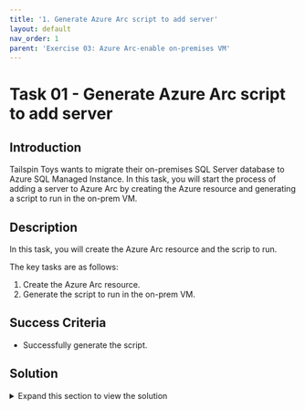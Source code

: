 ```yaml
---
title: '1. Generate Azure Arc script to add server'
layout: default
nav_order: 1
parent: 'Exercise 03: Azure Arc-enable on-premises VM'
---
```


# Task 01 - Generate Azure Arc script to add server

## Introduction

Tailspin Toys wants to migrate their on-premises SQL Server database to Azure SQL Managed Instance. In this task, you will start the process of adding a server to Azure Arc by creating the Azure resource and generating a script to run in the on-prem VM.

## Description

In this task, you will create the Azure Arc resource and the scrip to run.

The key tasks are as follows:
1. Create the Azure Arc resource.
2. Generate the script to run in the on-prem VM.

## Success Criteria

* Successfully generate the script.

## Solution

<details markdown="block">
<summary>Expand this section to view the solution</summary>

1. Sign in to the [Azure Portal](https://portal.azure.com). Ensure that you're using a subscription associated with the same resources you created during the Before the hands-on lab set up.

2. In the **Search resources, services, and docs** box at the top of the portal, search for **Azure Arc**, then select the **Azure Arc** service.

    ![An Azure Portal search is shown showing the results for a search for Azure Arc with the Azure Arc service in the results highlighted.](../../Hands-on%20lab/images/azure-portal-search-azure-arc-service.png "Azure Portal search for Azure Arc with 'Azure Arc' option highlighted")

3. On the **Azure Arc** pane, select the **Infrastructure** tab, then under **Machines** select the **Add/Create** option and then the **Add a machine** option.

    ![The Azure Arc pane in the Azure Portal is shown navigated to the Infrastructure pane and the Servers Add button is highlighted.](../../Hands-on%20lab/images/azure-arc-pane-infrastructure-servers-add-button.png "Azure Arc pane showing Infrastructure tab")

4. Under **Add a single server** select **Generate script**.

    ![The Add servers with Azure Arc pane is shown with the Generate Script button highlighted for the Add a single server option.](../../Hands-on%20lab/images/2022-10-07-21-36-05.png "Add servers with Azure Arc with Generate script")

5. On the **Add a server with Azure Arc** pane, read the requirements of Azure Arc that are listed, then select **Next**.

    ![The prerequisites tab is shown for the Add a server with Azure Arc pane with the requirements listed.](../../Hands-on%20lab/images/2022-10-07-21-37-35.png "Add a server with Azure Arc requirements")

6. On the **Resource details** tab, enter the following values, then select **Next**.

    - **Resource group**: Select the Resource Group created for this lab. For example: `tailspin-rg`.
    - **Region**: Select **North Central US**.
    - **Operating system**: `Windows`
    - **Connectivity method**: `Public endpoint`

    ![The Resource details tab of the Add a server with Azure Arc pane is displayed with values entered.](../../Hands-on%20lab/images/2022-09-22-21-13-42.png "Resource details tab with values entered")

7. On the **Tags** tab, enter the following tag values to identify this server, then select **Next**:

    - **Datacenter**: `headquarters`
    - **City**: `Milwaukee`
    - **StateOrDistrict**: `WI`
    - **CountryOrRegion**: `USA`

    ![The Tags tab of the Add a server with Azure Arc pane is shown with the tag values entered.](../../Hands-on%20lab/images/azure-arc-add-server-tags-tab.png "Tags tab with all tag values entered")

8. On the **Download and run script** tab, select **Download** to download the generated script. By default, the script named `OnboardingScript.ps1` will be saved to the `Downloads` folder.

    ![The Download button is highlighted on the Download and run script tab.](../../Hands-on%20lab/images/azure-arc-download-script.png "Download and run script")

</details>